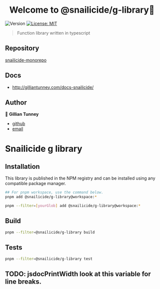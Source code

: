 <h1 align="center">Welcome to @snailicide/g-library👋</h1>
<p>
  <img alt="Version" src="https://img.shields.io/badge/version-0.0.1-blue.svg?cacheSeconds=2592000" />
  <a href="#" target="_blank">
    <img alt="License: MIT" src="https://img.shields.io/badge/License-MIT-yellow.svg" />
  </a>
</p>

> Function library written in typescript

## Repository

[snailicide-monorepo](https://github.com/gbtunney/snailicide-monorepo.git)

## Docs

-   http://gilliantunney.com/docs-snailicide/

## Author

👤 **Gillian Tunney**

-   [github](https://github.com/gbtunney)
-   [email](mailto:gbtunney@mac.com)

# Snailicide g library

## Installation

This library is published in the NPM registry and can be installed using any compatible package manager.

```sh
## For pnpm workspace, use the command below.
pnpm add @snailicide/g-library@workspace:*

pnpm --filter=[yourGlob] add @snailicide/g-library@workspace:*
```

## Build

```sh
pnpm --filter=@snailicide/g-library build
```

## Tests

```sh
pnpm --filter=@snailicide/g-library test
```

## TODO: jsdocPrintWidth look at this variable for line breaks.
